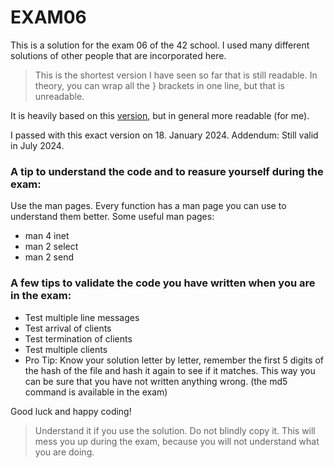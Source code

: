 # EXAM06

This is a solution for the exam 06 of the 42 school.
I used many different solutions of other people that are incorporated here.

> This is the shortest version I have seen so far that is still readable. In theory, you can wrap all the } brackets in one line, but that is unreadable.

It is heavily based on this [version](https://github.com/gtd9511/42seoul/tree/master/cursus/Rank_06/exam_rank_06/exam06), but in general more readable (for me).

I passed with this exact version on 18. January 2024.
Addendum: Still valid in July 2024.

### A tip to understand the code and to reasure yourself during the exam:

Use the man pages. Every function has a man page you can use to understand them better.
Some useful man pages:
- man 4 inet
- man 2 select
- man 2 send

### A few tips to validate the code you have written when you are in the exam:

- Test multiple line messages
- Test arrival of clients
- Test termination of clients
- Test multiple clients
- Pro Tip: Know your solution letter by letter, remember the first 5 digits of the hash of the file and hash it again to see if it matches. This way you can be sure that you have not written anything wrong. (the md5 command is available in the exam)

Good luck and happy coding!


> Understand it if you use the solution. Do not blindly copy it. This will mess you up during the exam, because you will not understand what you are doing.

